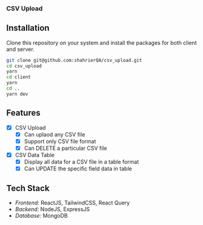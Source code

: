 ### CSV Upload

## Installation

Clone this repository on your system and install the packages for both client and server.

```bash
git clone git@github.com:shahrierQA/csv_upload.git
cd csv_upload
yarn
cd client
yarn
cd ..
yarn dev
```

## Features

- [x] CSV Upload
  - [x] Can uplaod any CSV file
  - [x] Support only CSV file format
  - [x] Can DELETE a particular CSV file
- [x] CSV Data Table
  - [x] Display all data for a CSV file in a table format
  - [x] Can UPDATE the specific field data in table

## Tech Stack

- _Frontend:_ ReactJS, TailwindCSS, React Query
- _Backend:_ NodeJS, ExpressJS
- _Database:_ MongoDB
